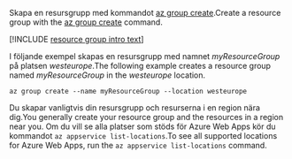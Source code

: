 <span data-ttu-id="4b09b-101">Skapa en resursgrupp med kommandot [az group create](/cli/azure/group#create).</span><span class="sxs-lookup"><span data-stu-id="4b09b-101">Create a resource group with the [az group create](/cli/azure/group#create) command.</span></span>

[!INCLUDE [resource group intro text](resource-group.md)]

<span data-ttu-id="4b09b-102">I följande exempel skapas en resursgrupp med namnet *myResourceGroup* på platsen *westeurope*.</span><span class="sxs-lookup"><span data-stu-id="4b09b-102">The following example creates a resource group named *myResourceGroup* in the *westeurope* location.</span></span>

```azurecli-interactive
az group create --name myResourceGroup --location westeurope
```

<span data-ttu-id="4b09b-103">Du skapar vanligtvis din resursgrupp och resurserna i en region nära dig.</span><span class="sxs-lookup"><span data-stu-id="4b09b-103">You generally create your resource group and the resources in a region near you.</span></span> <span data-ttu-id="4b09b-104">Om du vill se alla platser som stöds för Azure Web Apps kör du kommandot `az appservice list-locations`.</span><span class="sxs-lookup"><span data-stu-id="4b09b-104">To see all supported locations for Azure Web Apps, run the `az appservice list-locations` command.</span></span> 